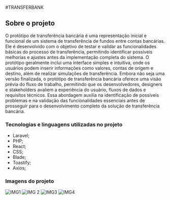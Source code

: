 #TRANSFERBANK

## Sobre o projeto

O protótipo de transferência bancária é uma representação inicial e funcional de um sistema de transferência de fundos entre contas bancárias. Ele é desenvolvido com o objetivo de testar e validar as funcionalidades básicas do processo de transferência, permitindo identificar possíveis melhorias e ajustes antes da implementação completa do sistema. O protótipo geralmente inclui uma interface simples e intuitiva, onde os usuários podem inserir informações como valores, contas de origem e destino, além de realizar simulações de transferência. Embora não seja uma versão finalizada, o protótipo de transferência bancária oferece uma visão prévia do fluxo de trabalho, permitindo que os desenvolvedores, designers e stakeholders avaliem a experiência do usuário, fluxos de dados e requisitos técnicos. Essa abordagem auxilia na identificação de possíveis problemas e na validação das funcionalidades essenciais antes de prosseguir para o desenvolvimento completo da solução de transferência bancária.


### Tecnologias e linguagens utilizadas no projeto

- Laravel;
- PHP;
- React;
- CSS;
- Blade;
- Toastify;
- Axios;

### Imagens do projeto
![IMG1](https://github.com/italoximendes/TransferBank/assets/65295398/62a9f363-9808-460f-a4a1-be2841954b83)
![IMG 2](https://github.com/italoximendes/TransferBank/assets/65295398/b6b8c1f6-543a-41de-84bd-6a512ac6f211)
![IMG3](https://github.com/italoximendes/TransferBank/assets/65295398/41aee66f-6ab2-4b63-8ed0-64d54d888d4c)
![IMG4](https://github.com/italoximendes/TransferBank/assets/65295398/034f4da7-820d-4745-a264-dd11ed1a7c37)




